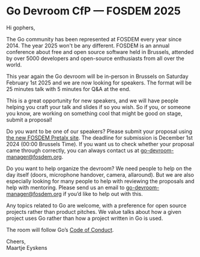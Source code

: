 # Go Devroom CfP — FOSDEM 2025

Hi gophers,

The Go community has been represented at FOSDEM every year since 2014. The year 2025 won't be any different. FOSDEM is an annual conference about free and open source software held in Brussels, attended by over 5000 developers and open-source enthusiasts from all over the world.

This year again the Go devroom will be in-person in Brussels on Saturday February 1st 2025 and we are now looking for speakers. The format will be 25 minutes talk with 5 minutes for Q&A at the end.

This is a great opportunity for new speakers, and we will have people helping you craft your talk and slides if so you wish. So if you, or someone you know, are working on something cool that might be good on stage, submit a proposal!

Do you want to be one of our speakers? Please submit your proposal using [the new FOSDEM Pretalx site](https://pretalx.fosdem.org/fosdem-2025/cfp). The deadline for submission is December 1st 2024 (00:00 Brussels Time).
If you want us to check whether your proposal came through correctly, you can always contact us at [go-devroom-manager@fosdem.org](mailto:go-devroom-manager@fosdem.org).

Do you want to help organize the devroom? We need people to help on the day itself (doors, microphone handover, camera, allaround). But we are also especially looking for many people to help with reviewing the proposals and help with mentoring.
Please send us an email to [go-devroom-manager@fosdem.org](mailto:go-devroom-manager@fosdem.org) if you’d like to help out with this.

Any topics related to Go are welcome, with a preference for open source projects rather than product pitches. We value talks about how a given project uses Go rather than how a project written in Go is used.

The room will follow Go’s [Code of Conduct](https://golang.org/conduct).

Cheers,  
Maartje Eyskens
